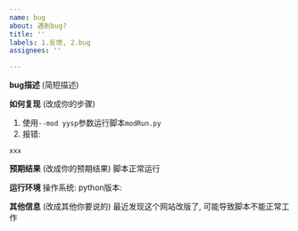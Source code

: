 ```yaml
---
name: bug
about: 遇到bug?
title: ''
labels: 1.反馈, 2.bug
assignees: ''

---
```


**bug描述**
(简短描述)

**如何复现**
(改成你的步骤)
1. 使用`--mod yysp`参数运行脚本`modRun.py`
2. 报错:
```
xxx
```

**预期结果**
(改成你的预期结果)
脚本正常运行

**运行环境**
操作系统:
python版本:

**其他信息**
(改成其他你要说的)
最近发现这个网站改版了, 可能导致脚本不能正常工作
